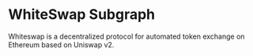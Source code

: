 # WhiteSwap Subgraph

Whiteswap is a decentralized protocol for automated token exchange on Ethereum based on Uniswap v2.
